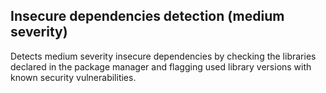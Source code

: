 ## Insecure dependencies detection (medium severity)
Detects medium severity insecure dependencies by checking the libraries declared in the package manager and flagging used library versions with known security vulnerabilities.
